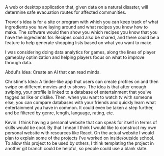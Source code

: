 A web or desktop application that, given data on a natural disaster, will determine safe evacuation routes for affected communities.

Trevor's idea is for a site or program with which you can keep track of what ingredients you have laying around and what recipes you know how to make. The software would then show you which recipes you know that you have the ingredients for. Recipes could also be shared, and there could be a feature to help generate shopping lists based on what you want to make.

I was considering doing data analytics for games, along the lines of player gameplay optimization and helping players focus on what to improve through data.

Abdul's Idea: Create an AI that can read minds.

Christine's Idea: A tinder-like app that users can create profiles on and then swipe on different movies and tv shows. The idea is that after enough swiping, your profile is linked to a database of entertainment that you've tagged as like or dislike. Then, when you want to watch tv with someone else, you can compare databases with your friends and quickly learn what entertainment you have in common. It could even be taken a step further, and be filtered by genre, length, language, rating, etc.

Kevin: I think having a personal website that can speak for itself in terms of skills would be cool. By that I mean I think I would like to construct my own personal website with resources like React. On the actual website I would plan to explain some of the projects I've worked on inside/outside school. To allow this project to be used by others, I think templating the project in another git branch could be helpful, so people could use a blank slate.
